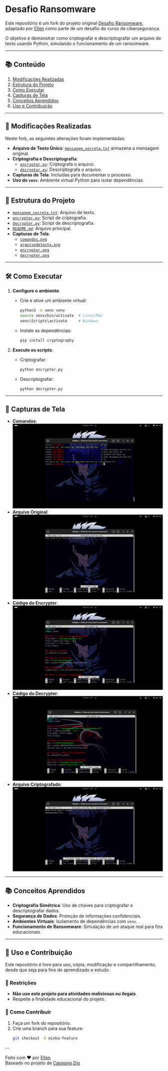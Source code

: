 # Desafio Ransomware

Este repositório é um fork do projeto original [Desafio Ransomware](https://github.com/cassiano-dio/cibersecurity-desafio-ransomware), adaptado por [Ellen](https://github.com/ellen-xploit/Cibersecurity-desafio-ransomware) como parte de um desafio do curso de cibersegurança.

O objetivo é demonstrar como criptografar e descriptografar um arquivo de texto usando Python, simulando o funcionamento de um ransomware.

---

## 📚 Conteúdo

1. [Modificações Realizadas](#-modificações-realizadas)
2. [Estrutura do Projeto](#-estrutura-do-projeto)
3. [Como Executar](#-como-executar)
4. [Capturas de Tela](#-capturas-de-tela)
5. [Conceitos Aprendidos](#-conceitos-aprendidos)
6. [Uso e Contribuição](#-uso-e-contribuição)

---

## 🚀 Modificações Realizadas

Neste fork, as seguintes alterações foram implementadas:

- **Arquivo de Texto Único**: [`mensagem_secreta.txt`](mensagem_secreta.txt) armazena a mensagem original.
- **Criptografia e Descriptografia**:
  - [`encrypter.py`](encrypter.py): Criptografa o arquivo.
  - [`decrypter.py`](decrypter.py): Descriptografa o arquivo.
- **Capturas de Tela**: Incluídas para documentar o processo.
- **Uso do `venv`**: Ambiente virtual Python para isolar dependências.

---

## 📂 Estrutura do Projeto

- [`mensagem_secreta.txt`](https://github.com/ellen-xploit/Cibersecurity-desafio-ransomware/blob/main/mensagem_secreta.txt): Arquivo de texto.
- [`encrypter.py`](https://github.com/ellen-xploit/Cibersecurity-desafio-ransomware/blob/main/encrypter.py): Script de criptografia.
- [`decrypter.py`](https://github.com/ellen-xploit/Cibersecurity-desafio-ransomware/blob/main/decrypter.py): Script de descriptografia.
- [`README.md`](https://github.com/ellen-xploit/Cibersecurity-desafio-ransomware/blob/main/README.md): Arquivo principal.
- **Capturas de Tela**:
  - [`comandos.png`](https://github.com/ellen-xploit/Cibersecurity-desafio-ransomware/blob/main/capturas/comandos.png)
  - [`arquivodetexto.png`](https://github.com/ellen-xploit/Cibersecurity-desafio-ransomware/blob/main/capturas/arquivodetexto.png)
  - [`encrypter.png`](https://github.com/ellen-xploit/Cibersecurity-desafio-ransomware/blob/main/capturas/encrypter.png)
  - [`decrypter.png`](https://github.com/ellen-xploit/Cibersecurity-desafio-ransomware/blob/main/capturas/decrypter.png)

---

## 🛠️ Como Executar

1. **Configure o ambiente**:
   - Crie e ative um ambiente virtual:
     ```bash
     python3 -m venv venv
     source venv/bin/activate  # Linux/Mac
     venv\Scripts\activate     # Windows
     ```
   - Instale as dependências:
     ```bash
     pip install cryptography
     ```

2. **Execute os scripts**:
   - Criptografar:
     ```bash
     python encrypter.py
     ```
   - Descriptografar:
     ```bash
     python decrypter.py
     ```

---

## 📸 Capturas de Tela

- **Comandos**: ![Comandos](capturas/comandos.png)
- **Arquivo Original**: ![Arquivo Original](capturas/arquivodetexto.png)
- **Código do Encrypter**: ![Código do Encrypter](capturas/encrypter.png)
- **Código do Decrypter**: ![Código do Decrypter](capturas/decrypter.png)
- **Arquivo Criptografado**: ![Arquivo Criptografado](capturas/arquivocriptografado.png)

---

## 📚 Conceitos Aprendidos

- **Criptografia Simétrica**: Uso de chaves para criptografar e descriptografar dados.
- **Segurança de Dados**: Proteção de informações confidenciais.
- **Ambientes Virtuais**: Isolamento de dependências com `venv`.
- **Funcionamento de Ransomware**: Simulação de um ataque real para fins educacionais.

---

## 🤝 Uso e Contribuição

Este repositório é livre para uso, cópia, modificação e compartilhamento, desde que seja para fins de aprendizado e estudo.

### 🚫 Restrições
- **Não use este projeto para atividades maliciosas ou ilegais**.
- Respeite a finalidade educacional do projeto.

### 🙌 Como Contribuir
1. Faça um fork do repositório.
2. Crie uma branch para sua feature:
   ```bash
   git checkout -b minha-feature

--

Feito com ❤️  por [Ellen](https://github.com/ellen-xploit)  
Baseado no projeto de [Cassiano Dio](https://github.com/cassiano-dio/cibersecurity-desafio-ransomware)

